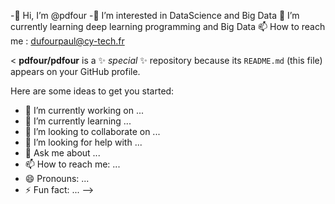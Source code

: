  
  -👋 Hi, I’m @pdfour
  -👀 I’m interested in DataScience and Big Data
  🌱 I’m currently learning deep learning programming and Big Data
  📫 How to reach me : dufourpaul@cy-tech.fr



<
**pdfour/pdfour** is a ✨ _special_ ✨ repository because its `README.md` (this file) appears on your GitHub profile.

Here are some ideas to get you started:

- 🔭 I’m currently working on ...
- 🌱 I’m currently learning ...
- 👯 I’m looking to collaborate on ...
- 🤔 I’m looking for help with ...
- 💬 Ask me about ...
- 📫 How to reach me: ...
- 😄 Pronouns: ...
- ⚡ Fun fact: ...
-->

